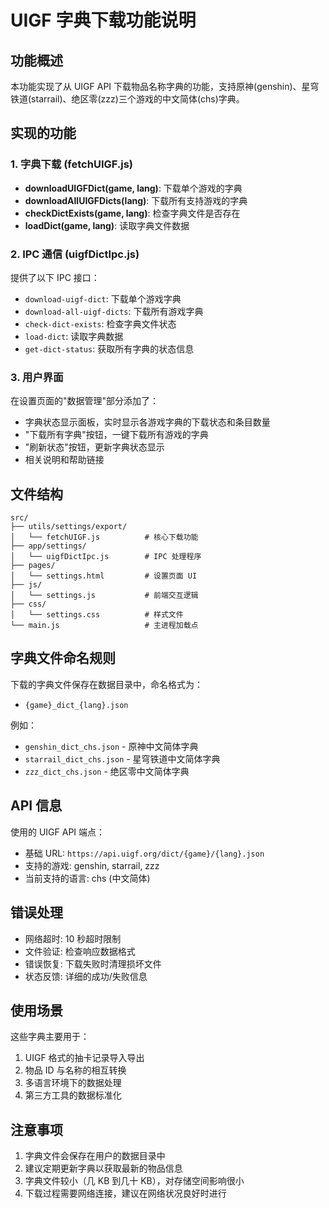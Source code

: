 # UIGF 字典下载功能说明

## 功能概述

本功能实现了从 UIGF API 下载物品名称字典的功能，支持原神(genshin)、星穹铁道(starrail)、绝区零(zzz)三个游戏的中文简体(chs)字典。

## 实现的功能

### 1. 字典下载 (fetchUIGF.js)

- **downloadUIGFDict(game, lang)**: 下载单个游戏的字典
- **downloadAllUIGFDicts(lang)**: 下载所有支持游戏的字典
- **checkDictExists(game, lang)**: 检查字典文件是否存在
- **loadDict(game, lang)**: 读取字典文件数据

### 2. IPC 通信 (uigfDictIpc.js)

提供了以下 IPC 接口：

- `download-uigf-dict`: 下载单个游戏字典
- `download-all-uigf-dicts`: 下载所有游戏字典
- `check-dict-exists`: 检查字典文件状态
- `load-dict`: 读取字典数据
- `get-dict-status`: 获取所有字典的状态信息

### 3. 用户界面

在设置页面的"数据管理"部分添加了：

- 字典状态显示面板，实时显示各游戏字典的下载状态和条目数量
- "下载所有字典"按钮，一键下载所有游戏的字典
- "刷新状态"按钮，更新字典状态显示
- 相关说明和帮助链接

## 文件结构

```
src/
├── utils/settings/export/
│   └── fetchUIGF.js          # 核心下载功能
├── app/settings/
│   └── uigfDictIpc.js        # IPC 处理程序
├── pages/
│   └── settings.html         # 设置页面 UI
├── js/
│   └── settings.js           # 前端交互逻辑
├── css/
│   └── settings.css          # 样式文件
└── main.js                   # 主进程加载点
```

## 字典文件命名规则

下载的字典文件保存在数据目录中，命名格式为：

- `{game}_dict_{lang}.json`

例如：

- `genshin_dict_chs.json` - 原神中文简体字典
- `starrail_dict_chs.json` - 星穹铁道中文简体字典
- `zzz_dict_chs.json` - 绝区零中文简体字典

## API 信息

使用的 UIGF API 端点：

- 基础 URL: `https://api.uigf.org/dict/{game}/{lang}.json`
- 支持的游戏: genshin, starrail, zzz
- 当前支持的语言: chs (中文简体)

## 错误处理

- 网络超时: 10 秒超时限制
- 文件验证: 检查响应数据格式
- 错误恢复: 下载失败时清理损坏文件
- 状态反馈: 详细的成功/失败信息

## 使用场景

这些字典主要用于：

1. UIGF 格式的抽卡记录导入导出
2. 物品 ID 与名称的相互转换
3. 多语言环境下的数据处理
4. 第三方工具的数据标准化

## 注意事项

1. 字典文件会保存在用户的数据目录中
2. 建议定期更新字典以获取最新的物品信息
3. 字典文件较小（几 KB 到几十 KB），对存储空间影响很小
4. 下载过程需要网络连接，建议在网络状况良好时进行
